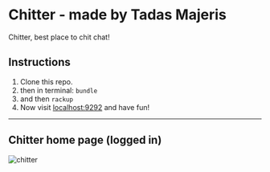 Chitter - made by Tadas Majeris
==================================
Chitter, best place to chit chat!

Instructions
-------
1. Clone this repo.
2. then in terminal: ```bundle```
3. and then ```rackup```
4. Now visit [localhost:9292](http://localhost:9292) and have fun!
-------

Chitter home page (logged in)
----
![chitter](https://dl.dropboxusercontent.com/u/99213524/chitter.png)
